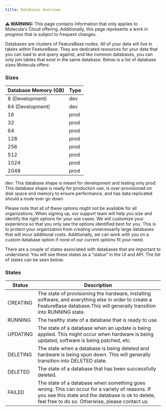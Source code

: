 ```yaml
---
title: Databases Overview
---
```


 **⚠ WARNING:** This page contains information that only applies to Molecula's Cloud offering. Additionally, this page represents a work in progress that is subject to frequent changes. 

Databases are clusters of FeatureBase nodes. All of your data will live in tables within FeatureBase. They are dedicated resources for your data that you can load to and query against, and like common databases, you can only join tables that exist in the same database. Below is a list of database sizes Molecula offers: 

### Sizes

| Database Memory (GB) | Type        |
| ---                    | ----------- |
| 8  (Development)       | dev         |
| 64 (Development)       | dev         |
| 16                     | prod        |
| 32                     | prod        |
| 64                     | prod        |
| 128                    | prod        |
| 256                    | prod        |
| 512                    | prod        |
| 1024                   | prod        |
| 2048                   | prod        |

dev: This database shape is meant for development and testing only
prod: This database shape is ready for production use, is over-provisioned on disk space and memory to ensure performance, and has data replicated should a node ever go down

Please note that all of these options might not be available for all organizations. When signing up, our support team will help you size and identify the right options for your use cases. We will customize your experience so that you only see the options identified best for you. This is to protect your organization from creating unnecessarily large databases that will incur additional costs. Additionally, we can work with you on a custom database option if none of our current options fit your need.

There are a couple of states associated with databases that are important to understand. You will see these states as a “status” in the UI and API. The list of states can be seen below:

### States

|Status | Description  |
| --- | ----------- |
|CREATING           |  The state of provisioning the hardware, installing software, and everything else in order to create a FeatureBase database.This will generally transition into RUNNING state. |
|RUNNING           |  The healthy state of a database that is ready to use. |
|UPDATING           |  The state of a database when an update is being applied. This might occur when hardware is being updated, software is being patched, etc. |
|DELETING           |  The state when a database is being deleted and hardware is being spun down. This will generally transition into DELETED state. |
|DELETED           |  The state of a database that has been successfully deleted. |
|FAILED           |  The state of a database when something goes wrong. This can occur for a variety of reasons. If you see this state and the database is ok to delete, feel free to do so. Otherwise, please contact us.|


